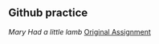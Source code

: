 <!-- This is an HTML comment, which can be used to embed hidden text in a Markdown file. -->
<!-- In the lines that follow, use Markdown to describe the purpose of this tutorial and provide a link back to the original GitHub.md file on GitHub. Don't just write unformatted text, use Markdown to structure your document.  -->
## Github practice
*Mary Had a little lamb* [Original Assignment](https://christopherhuntley.github.io/ba505-docs/Tutorials/GitHub/)
